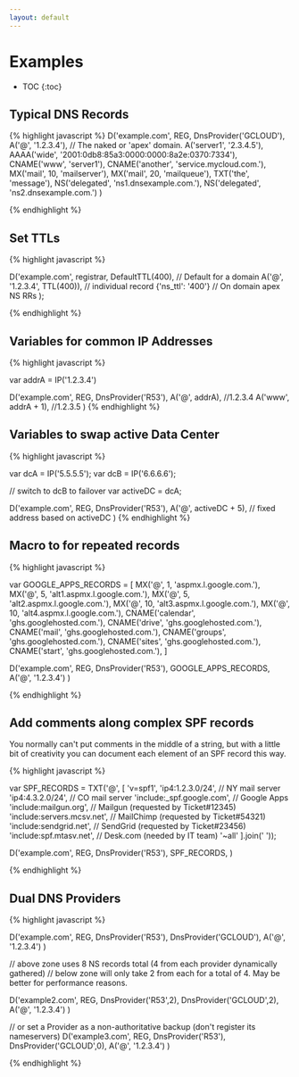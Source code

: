 ```yaml
---
layout: default
---
```


# Examples

* TOC
{:toc}

## Typical DNS Records

{% highlight javascript %}
D('example.com', REG, DnsProvider('GCLOUD'),
    A('@', '1.2.3.4'),  // The naked or 'apex' domain.
    A('server1', '2.3.4.5'),
    AAAA('wide', '2001:0db8:85a3:0000:0000:8a2e:0370:7334'),
    CNAME('www', 'server1'),
    CNAME('another', 'service.mycloud.com.'),
    MX('mail', 10, 'mailserver'),
    MX('mail', 20, 'mailqueue'),
    TXT('the', 'message'),
    NS('delegated', 'ns1.dnsexample.com.'),
    NS('delegated', 'ns2.dnsexample.com.')
)

{% endhighlight %}

## Set TTLs

{% highlight javascript %}

D('example.com', registrar,
    DefaultTTL(400), // Default for a domain
    A('@', '1.2.3.4', TTL(400)), // individual record
    {'ns_ttl': '400'} // On domain apex NS RRs
);

{% endhighlight %}

## Variables for common IP Addresses

{% highlight javascript %}

var addrA = IP('1.2.3.4')

D('example.com', REG, DnsProvider('R53'),
    A('@', addrA), //1.2.3.4
    A('www', addrA + 1), //1.2.3.5
)
{% endhighlight %}

## Variables to swap active Data Center

{% highlight javascript %}

var dcA = IP('5.5.5.5');
var dcB = IP('6.6.6.6');

// switch to dcB to failover
var activeDC = dcA;

D('example.com', REG, DnsProvider('R53'),
    A('@', activeDC + 5), // fixed address based on activeDC
)
{% endhighlight %}

## Macro to for repeated records

{% highlight javascript %}

var GOOGLE_APPS_RECORDS = [
    MX('@', 1, 'aspmx.l.google.com.'),
    MX('@', 5, 'alt1.aspmx.l.google.com.'),
    MX('@', 5, 'alt2.aspmx.l.google.com.'),
    MX('@', 10, 'alt3.aspmx.l.google.com.'),
    MX('@', 10, 'alt4.aspmx.l.google.com.'),
    CNAME('calendar', 'ghs.googlehosted.com.'),
    CNAME('drive', 'ghs.googlehosted.com.'),
    CNAME('mail', 'ghs.googlehosted.com.'),
    CNAME('groups', 'ghs.googlehosted.com.'),
    CNAME('sites', 'ghs.googlehosted.com.'),
    CNAME('start', 'ghs.googlehosted.com.'),
]

D('example.com', REG, DnsProvider('R53'),
   GOOGLE_APPS_RECORDS,
   A('@', '1.2.3.4')
)

{% endhighlight %}

## Add comments along complex SPF records

You normally can't put comments in the middle of a string,
but with a little bit of creativity you can document
each element of an SPF record this way.

{% highlight javascript %}

var SPF_RECORDS = TXT('@', [
    'v=spf1',
    'ip4:1.2.3.0/24',           // NY mail server
    'ip4:4.3.2.0/24',           // CO mail server
    'include:_spf.google.com',  // Google Apps
    'include:mailgun.org',      // Mailgun (requested by Ticket#12345)
    'include:servers.mcsv.net', // MailChimp (requested by Ticket#54321)
    'include:sendgrid.net',     // SendGrid (requested by Ticket#23456)
    'include:spf.mtasv.net',    // Desk.com (needed by IT team)
    '~all'
].join(' '));

D('example.com', REG, DnsProvider('R53'),
   SPF_RECORDS,
)

{% endhighlight %}

## Dual DNS Providers

{% highlight javascript %}

D('example.com', REG, DnsProvider('R53'), DnsProvider('GCLOUD'),
   A('@', '1.2.3.4')
)

// above zone uses 8 NS records total (4 from each provider dynamically gathered)
// below zone will only take 2 from each for a total of 4. May be better for performance reasons.

D('example2.com', REG, DnsProvider('R53',2), DnsProvider('GCLOUD',2),
   A('@', '1.2.3.4')
)

// or set a Provider as a non-authoritative backup (don't register its nameservers)
D('example3.com', REG, DnsProvider('R53'), DnsProvider('GCLOUD',0),
   A('@', '1.2.3.4')
)

{% endhighlight %}
